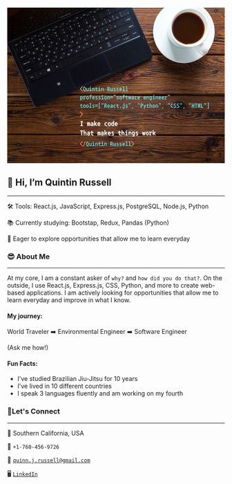 ![alt text](https://raw.githubusercontent.com/Quintin-Russell/practice/main/Quintin-Russell-README.jpg "Quintin-Russell README Image")


## 👋 Hi, I’m Quintin Russell
------

:hammer_and_wrench: Tools: React.js, JavaScript, Express.js, PostgreSQL, Node.js, Python  

:books: Currently studying: Bootstap, Redux, Pandas (Python)  

🧠 Eager to explore opportunities that allow me to learn everyday  


### :sunglasses: About Me
------

At my core, I am a constant asker of `why?` and `how did you do that?`. On the outside, I use React.js, Express.js, CSS, Python, and more to create web-based applications. I am actively looking for opportunities that allow me to learn everyday and improve in what I know.

#### My journey:

World Traveler :arrow_right: Environmental Engineer :arrow_right: Software Engineer 

(Ask me how!)

#### Fun Facts:
- I've studied Brazilian Jiu-Jitsu for 10 years
- I've lived in 10 different countries
- I speak 3 languages fluently and am working on my fourth


### :incoming_envelope:Let's Connect
------

📍  Southern California, USA  

📱 `+1-760-456-9726‬`  

📧 [`quinn.j.russell@gmail.com`](quinn.j.russell@gmail.com)  

🖥️ [`LinkedIn`](https://www.linkedin.com/in/qjrussell/)  

